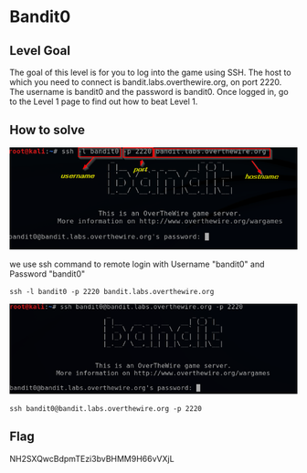 # Bandit0

## Level Goal

The goal of this level is for you to log into the game using SSH. The host to which you need to connect is bandit.labs.overthewire.org, on port 2220. The username is bandit0 and the password is bandit0. Once logged in, go to the Level 1 page to find out how to beat Level 1.

## How to solve

![img](img/Bandit0_1.png)

we use ssh command to remote login with Username "bandit0" and Password "bandit0"

```console
ssh -l bandit0 -p 2220 bandit.labs.overthewire.org
```

![](img/Bandit0_2.png)
```console
ssh bandit0@bandit.labs.overthewire.org -p 2220
```

## Flag

NH2SXQwcBdpmTEzi3bvBHMM9H66vVXjL
